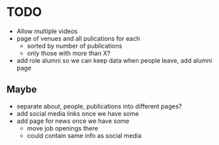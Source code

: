 # TODO

- Allow multiple videos
- page of venues and all pulications for each
  - sorted by number of publications
  - only those with more than X?
- add role alumni so we can keep data when people leave, add alumni page

## Maybe

- separate about, people, publications into different pages?
- add social media links once we have some
- add page for news once we have some
  - move job openings there
  - could contain same info as social media
